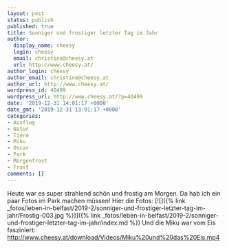 ```yaml
---
layout: post
status: publish
published: true
title: Sonniger und frostiger letzter Tag im Jahr
author:
  display_name: cheesy
  login: cheesy
  email: christine@cheesy.at
  url: http://www.cheesy.at/
author_login: cheesy
author_email: christine@cheesy.at
author_url: http://www.cheesy.at/
wordpress_id: 40499
wordpress_url: http://www.cheesy.at/?p=40499
date: '2019-12-31 14:01:17 +0000'
date_gmt: '2019-12-31 13:01:17 +0000'
categories:
- Ausflug
- Natur
- Tiere
- Miku
- Oscar
- Park
- Morgenfrost
- Frost
comments: []
---
```

Heute war es super strahlend schön und frostig am Morgen. Da hab ich ein paar Fotos im Park machen müssen!
Hier die Fotos:
[![]({% link _fotos/leben-in-belfast/2019-2/sonniger-und-frostiger-letzter-tag-im-jahr/Frostig-003.jpg %})]({% link _fotos/leben-in-belfast/2019-2/sonniger-und-frostiger-letzter-tag-im-jahr/index.md %})
Und die Miku war vom Eis fasziniert:
http://www.cheesy.at/download/Videos/Miku%20und%20das%20Eis.mp4
